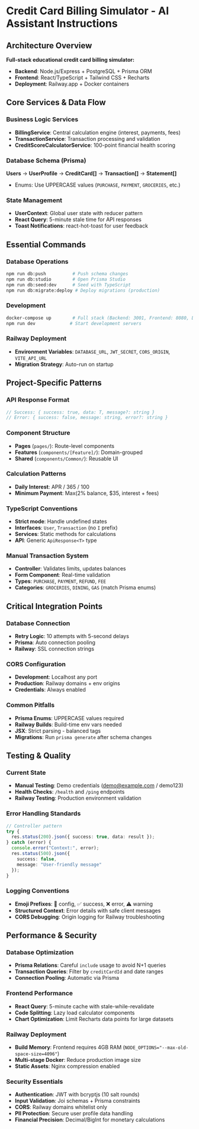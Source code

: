 # Credit Card Billing Simulator - AI Assistant Instructions

## Architecture Overview

**Full-stack educational credit card billing simulator:**
- **Backend**: Node.js/Express + PostgreSQL + Prisma ORM
- **Frontend**: React/TypeScript + Tailwind CSS + Recharts  
- **Deployment**: Railway.app + Docker containers

## Core Services & Data Flow

### Business Logic Services
- **BillingService**: Central calculation engine (interest, payments, fees)
- **TransactionService**: Transaction processing and validation
- **CreditScoreCalculatorService**: 100-point financial health scoring

### Database Schema (Prisma)
**Users** → **UserProfile** → **CreditCard[]** → **Transaction[]** → **Statement[]**
- Enums: Use UPPERCASE values (`PURCHASE`, `PAYMENT`, `GROCERIES`, etc.)

### State Management
- **UserContext**: Global user state with reducer pattern
- **React Query**: 5-minute stale time for API responses
- **Toast Notifications**: react-hot-toast for user feedback

## Essential Commands

### Database Operations
```bash
npm run db:push          # Push schema changes
npm run db:studio        # Open Prisma Studio  
npm run db:seed:dev      # Seed with TypeScript
npm run db:migrate:deploy # Deploy migrations (production)
```

### Development
```bash
docker-compose up        # Full stack (Backend: 3001, Frontend: 8080, DB: 5432)
npm run dev             # Start development servers
```

### Railway Deployment
- **Environment Variables**: `DATABASE_URL`, `JWT_SECRET`, `CORS_ORIGIN`, `VITE_API_URL`
- **Migration Strategy**: Auto-run on startup

## Project-Specific Patterns

### API Response Format
```typescript
// Success: { success: true, data: T, message?: string }
// Error: { success: false, message: string, error?: string }
```

### Component Structure
- **Pages** (`pages/`): Route-level components
- **Features** (`components/[Feature]/`): Domain-grouped  
- **Shared** (`components/Common/`): Reusable UI

### Calculation Patterns
- **Daily Interest**: APR / 365 / 100
- **Minimum Payment**: Max(2% balance, $35, interest + fees)

### TypeScript Conventions
- **Strict mode**: Handle undefined states
- **Interfaces**: `User`, `Transaction` (no `I` prefix)
- **Services**: Static methods for calculations
- **API**: Generic `ApiResponse<T>` type

### Manual Transaction System
- **Controller**: Validates limits, updates balances
- **Form Component**: Real-time validation
- **Types**: `PURCHASE`, `PAYMENT`, `REFUND`, `FEE`
- **Categories**: `GROCERIES`, `DINING`, `GAS` (match Prisma enums)

## Critical Integration Points

### Database Connection
- **Retry Logic**: 10 attempts with 5-second delays
- **Prisma**: Auto connection pooling
- **Railway**: SSL connection strings

### CORS Configuration
- **Development**: Localhost any port
- **Production**: Railway domains + env origins
- **Credentials**: Always enabled

### Common Pitfalls
- **Prisma Enums**: UPPERCASE values required
- **Railway Builds**: Build-time env vars needed
- **JSX**: Strict parsing - balanced tags
- **Migrations**: Run `prisma generate` after schema changes

## Testing & Quality

### Current State
- **Manual Testing**: Demo credentials (demo@example.com / demo123)
- **Health Checks**: `/health` and `/ping` endpoints
- **Railway Testing**: Production environment validation

### Error Handling Standards
```typescript
// Controller pattern
try {
  res.status(200).json({ success: true, data: result });
} catch (error) {
  console.error("Context:", error);
  res.status(500).json({
    success: false,
    message: "User-friendly message"
  });
}
```

### Logging Conventions
- **Emoji Prefixes**: 🔧 config, ✅ success, ❌ error, ⚠️ warning
- **Structured Context**: Error details with safe client messages
- **CORS Debugging**: Origin logging for Railway troubleshooting

## Performance & Security

### Database Optimization
- **Prisma Relations**: Careful `include` usage to avoid N+1 queries
- **Transaction Queries**: Filter by `creditCardId` and date ranges
- **Connection Pooling**: Automatic via Prisma

### Frontend Performance
- **React Query**: 5-minute cache with stale-while-revalidate
- **Code Splitting**: Lazy load calculator components
- **Chart Optimization**: Limit Recharts data points for large datasets

### Railway Deployment
- **Build Memory**: Frontend requires 4GB RAM (`NODE_OPTIONS="--max-old-space-size=4096"`)
- **Multi-stage Docker**: Reduce production image size
- **Static Assets**: Nginx compression enabled

### Security Essentials
- **Authentication**: JWT with bcryptjs (10 salt rounds)
- **Input Validation**: Joi schemas + Prisma constraints
- **CORS**: Railway domains whitelist only
- **PII Protection**: Secure user profile data handling
- **Financial Precision**: Decimal/BigInt for monetary calculations
